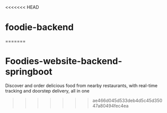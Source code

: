 <<<<<<< HEAD
# foodie-backend
=======
# Foodies-website-backend-springboot
Discover and order delicious food from nearby restaurants, with real-time tracking and doorstep delivery, all in one
>>>>>>> ae466d045d533deb4d5c45d35047a80494fec4ea

